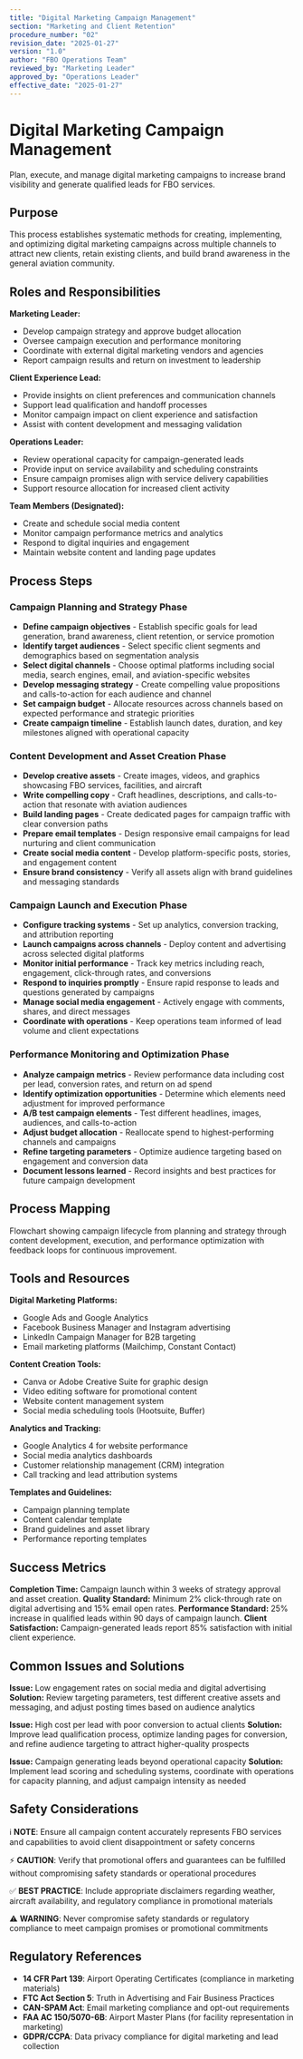 ```yaml
---
title: "Digital Marketing Campaign Management"
section: "Marketing and Client Retention"
procedure_number: "02"
revision_date: "2025-01-27"
version: "1.0"
author: "FBO Operations Team"
reviewed_by: "Marketing Leader"
approved_by: "Operations Leader"
effective_date: "2025-01-27"
---
```


# Digital Marketing Campaign Management

Plan, execute, and manage digital marketing campaigns to increase brand visibility and generate qualified leads for FBO services.

## Purpose

This process establishes systematic methods for creating, implementing, and optimizing digital marketing campaigns across multiple channels to attract new clients, retain existing clients, and build brand awareness in the general aviation community.

## Roles and Responsibilities

**Marketing Leader:**

- Develop campaign strategy and approve budget allocation
- Oversee campaign execution and performance monitoring
- Coordinate with external digital marketing vendors and agencies
- Report campaign results and return on investment to leadership

**Client Experience Lead:**

- Provide insights on client preferences and communication channels
- Support lead qualification and handoff processes
- Monitor campaign impact on client experience and satisfaction
- Assist with content development and messaging validation

**Operations Leader:**

- Review operational capacity for campaign-generated leads
- Provide input on service availability and scheduling constraints
- Ensure campaign promises align with service delivery capabilities
- Support resource allocation for increased client activity

**Team Members (Designated):**

- Create and schedule social media content
- Monitor campaign performance metrics and analytics
- Respond to digital inquiries and engagement
- Maintain website content and landing page updates

## Process Steps

### Campaign Planning and Strategy Phase

- **Define campaign objectives** - Establish specific goals for lead generation, brand awareness, client retention, or service promotion
- **Identify target audiences** - Select specific client segments and demographics based on segmentation analysis
- **Select digital channels** - Choose optimal platforms including social media, search engines, email, and aviation-specific websites
- **Develop messaging strategy** - Create compelling value propositions and calls-to-action for each audience and channel
- **Set campaign budget** - Allocate resources across channels based on expected performance and strategic priorities
- **Create campaign timeline** - Establish launch dates, duration, and key milestones aligned with operational capacity

### Content Development and Asset Creation Phase

- **Develop creative assets** - Create images, videos, and graphics showcasing FBO services, facilities, and aircraft
- **Write compelling copy** - Craft headlines, descriptions, and calls-to-action that resonate with aviation audiences
- **Build landing pages** - Create dedicated pages for campaign traffic with clear conversion paths
- **Prepare email templates** - Design responsive email campaigns for lead nurturing and client communication
- **Create social media content** - Develop platform-specific posts, stories, and engagement content
- **Ensure brand consistency** - Verify all assets align with brand guidelines and messaging standards

### Campaign Launch and Execution Phase

- **Configure tracking systems** - Set up analytics, conversion tracking, and attribution reporting
- **Launch campaigns across channels** - Deploy content and advertising across selected digital platforms
- **Monitor initial performance** - Track key metrics including reach, engagement, click-through rates, and conversions
- **Respond to inquiries promptly** - Ensure rapid response to leads and questions generated by campaigns
- **Manage social media engagement** - Actively engage with comments, shares, and direct messages
- **Coordinate with operations** - Keep operations team informed of lead volume and client expectations

### Performance Monitoring and Optimization Phase

- **Analyze campaign metrics** - Review performance data including cost per lead, conversion rates, and return on ad spend
- **Identify optimization opportunities** - Determine which elements need adjustment for improved performance
- **A/B test campaign elements** - Test different headlines, images, audiences, and calls-to-action
- **Adjust budget allocation** - Reallocate spend to highest-performing channels and campaigns
- **Refine targeting parameters** - Optimize audience targeting based on engagement and conversion data
- **Document lessons learned** - Record insights and best practices for future campaign development

## Process Mapping

Flowchart showing campaign lifecycle from planning and strategy through content development, execution, and performance optimization with feedback loops for continuous improvement.

## Tools and Resources

**Digital Marketing Platforms:**

- Google Ads and Google Analytics
- Facebook Business Manager and Instagram advertising
- LinkedIn Campaign Manager for B2B targeting
- Email marketing platforms (Mailchimp, Constant Contact)

**Content Creation Tools:**

- Canva or Adobe Creative Suite for graphic design
- Video editing software for promotional content
- Website content management system
- Social media scheduling tools (Hootsuite, Buffer)

**Analytics and Tracking:**

- Google Analytics 4 for website performance
- Social media analytics dashboards
- Customer relationship management (CRM) integration
- Call tracking and lead attribution systems

**Templates and Guidelines:**

- Campaign planning template
- Content calendar template
- Brand guidelines and asset library
- Performance reporting templates

## Success Metrics

**Completion Time:** Campaign launch within 3 weeks of strategy approval and asset creation.
**Quality Standard:** Minimum 2% click-through rate on digital advertising and 15% email open rates.
**Performance Standard:** 25% increase in qualified leads within 90 days of campaign launch.
**Client Satisfaction:** Campaign-generated leads report 85% satisfaction with initial client experience.

## Common Issues and Solutions

**Issue:** Low engagement rates on social media and digital advertising
**Solution:** Review targeting parameters, test different creative assets and messaging, and adjust posting times based on audience analytics

**Issue:** High cost per lead with poor conversion to actual clients
**Solution:** Improve lead qualification process, optimize landing pages for conversion, and refine audience targeting to attract higher-quality prospects

**Issue:** Campaign generating leads beyond operational capacity
**Solution:** Implement lead scoring and scheduling systems, coordinate with operations for capacity planning, and adjust campaign intensity as needed

## Safety Considerations

ℹ️ **NOTE**: Ensure all campaign content accurately represents FBO services and capabilities to avoid client disappointment or safety concerns

⚡ **CAUTION**: Verify that promotional offers and guarantees can be fulfilled without compromising safety standards or operational procedures

✅ **BEST PRACTICE**: Include appropriate disclaimers regarding weather, aircraft availability, and regulatory compliance in promotional materials

⚠️ **WARNING**: Never compromise safety standards or regulatory compliance to meet campaign promises or promotional commitments

## Regulatory References

- **14 CFR Part 139**: Airport Operating Certificates (compliance in marketing materials)
- **FTC Act Section 5**: Truth in Advertising and Fair Business Practices
- **CAN-SPAM Act**: Email marketing compliance and opt-out requirements
- **FAA AC 150/5070-6B**: Airport Master Plans (for facility representation in marketing)
- **GDPR/CCPA**: Data privacy compliance for digital marketing and lead collection
